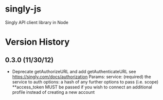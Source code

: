 singly-js
=========

Singly API client library in Node

# Version History

## 0.3.0 (11/30/12)

- Deprecate getAuthorizeURL and add getAuthenticateURL
  see https://singly.com/docs/authorization
  Params:
     service: (required) the service to auth
     options: a hash of any further options to pass (i.e. scope)
      **access_token MUST be passed if you wish to connect an additional profile
        instead of creating a new account
